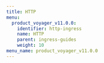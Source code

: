 ```yaml
---
title: HTTP
menu:
  product_voyager_v11.0.0:
    identifier: http-ingress
    name: HTTP
    parent: ingress-guides
    weight: 10
menu_name: product_voyager_v11.0.0
---
```

